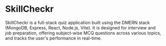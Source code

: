 # SkillCheckr
SkillCheckr is a full-stack quiz application built using the DMERN stack (MongoDB, Express, React, Node.js, Vite). It is designed for interview and job preparation, offering subject-wise MCQ questions across various topics, and tracks the user's performance in real-time.

